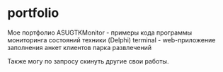 # portfolio
Мое портфолио
ASUGTKMonitor - примеры кода программы мониторинга состояний техники (Delphi)
terminal - web-приложение заполнения анкет клиентов парка развлечений

Также могу по запросу скинуть другие свои работы.
